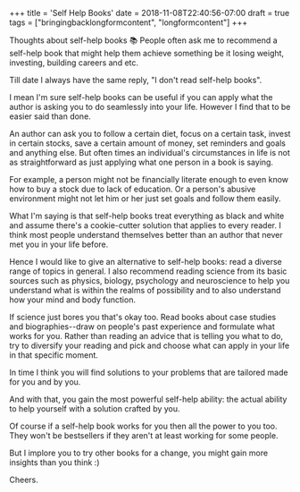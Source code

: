 +++
title = 'Self Help Books'
date = 2018-11-08T22:40:56-07:00
draft = true
tags = ["bringingbacklongformcontent", "longformcontent"]
+++

Thoughts about self-help books 📚
People often ask me to recommend a self-help book that might help them achieve something be it losing weight, investing, building careers and etc.

Till date I always have the same reply, "I don't read self-help books".

I mean I'm sure self-help books can be useful if you can apply what the author is asking you to do seamlessly into your life. However I find that to be easier said than done.

An author can ask you to follow a certain diet, focus on a certain task, invest in certain stocks, save a certain amount of money, set reminders and goals and anything else. But often times an individual's circumstances in life is not as straightforward as just applying what one person in a book is saying.

For example, a person might not be financially literate enough to even know how to buy a stock due to lack of education. Or a person's abusive environment might not let him or her just set goals and follow them easily.

What I'm saying is that self-help books treat everything as black and white and assume there's a cookie-cutter solution that applies to every reader. I think most people understand themselves better than an author that never met you in your life before.

Hence I would like to give an alternative to self-help books: read a diverse range of topics in general. I also recommend reading science from its basic sources such as physics, biology, psychology and neuroscience to help you understand what is within the realms of possibility and to also understand how your mind and body function.

If science just bores you that's okay too. Read books about case studies and biographies--draw on people's past experience and formulate what works for you. Rather than reading an advice that is telling you what to do, try to diversify your reading and pick and choose what can apply in your life in that specific moment.

In time I think you will find solutions to your problems that are tailored made for you and by you.

And with that, you gain the most powerful self-help ability: the actual ability to help yourself with a solution crafted by you.

Of course if a self-help book works for you then all the power to you too. They won't be bestsellers if they aren't at least working for some people.

But I implore you to try other books for a change, you might gain more insights than you think :)

Cheers.